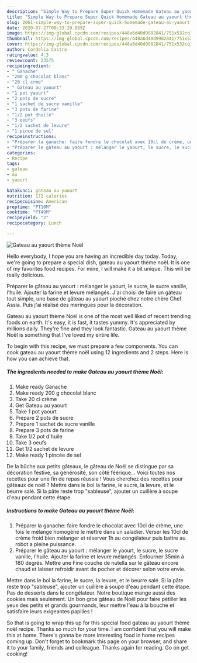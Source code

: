 ```yaml
---
description: "Simple Way to Prepare Super Quick Homemade Gateau au yaourt thème Noël"
title: "Simple Way to Prepare Super Quick Homemade Gateau au yaourt thème Noël"
slug: 2061-simple-way-to-prepare-super-quick-homemade-gateau-au-yaourt-theme-noel
date: 2020-07-27T00:33:29.889Z
image: https://img-global.cpcdn.com/recipes/448a6d40d9982841/751x532cq70/gateau-au-yaourt-theme-noel-photo-principale-de-la-recette.jpg
thumbnail: https://img-global.cpcdn.com/recipes/448a6d40d9982841/751x532cq70/gateau-au-yaourt-theme-noel-photo-principale-de-la-recette.jpg
cover: https://img-global.cpcdn.com/recipes/448a6d40d9982841/751x532cq70/gateau-au-yaourt-theme-noel-photo-principale-de-la-recette.jpg
author: Cordelia Castro
ratingvalue: 4.3
reviewcount: 23575
recipeingredient:
- " Ganache"
- "200 g chocolat blanc"
- "20 cl crme"
- " Gateau au yaourt"
- "1 pot yaourt"
- "2 pots de sucre"
- "1 sachet de sucre vanille"
- "3 pots de farine"
- "1/2 pot dhuile"
- "3 oeufs"
- "1/2 sachet de levure"
- "1 pince de sel"
recipeinstructions:
- "Préparer la ganache: faire fondre le chocolat avec 10cl de crème, une fois le mélange homogène le mettre dans un saladier. Verser les 10cl de crème froid bien mélanger et réserver 1h au congélateur puis battre au robot a pleine puissance."
- "Préparer le gâteau au yaourt : mélanger le yaourt, le sucre, le sucre vanille, l&#39;huile. Ajouter la farine et levure mélangés. Enfourner 35min à 180 degrés. Mettre une Fine couche de nutella sur le gâteau encore chaud et laisser refroidir avant de pocher et décorer selon votre envie."
categories:
- Recipe
tags:
- gateau
- au
- yaourt

katakunci: gateau au yaourt 
nutrition: 172 calories
recipecuisine: American
preptime: "PT10M"
cooktime: "PT49M"
recipeyield: "2"
recipecategory: Lunch

---
```



![Gateau au yaourt thème Noël](https://img-global.cpcdn.com/recipes/448a6d40d9982841/751x532cq70/gateau-au-yaourt-theme-noel-photo-principale-de-la-recette.jpg)

Hello everybody, I hope you are having an incredible day today. Today, we're going to prepare a special dish, gateau au yaourt thème noël. It is one of my favorites food recipes. For mine, I will make it a bit unique. This will be really delicious.

Préparer le gâteau au yaourt : mélanger le yaourt, le sucre, le sucre vanille, l&#39;huile. Ajouter la farine et levure mélangés. J&#39;ai choisi de faire un gâteau tout simple, une base de gâteau au yaourt pioché chez notre chère Chef Assia. Puis j&#39;ai réalisé des meringues pour la décoration.

Gateau au yaourt thème Noël is one of the most well liked of recent trending foods on earth. It's easy, it is fast, it tastes yummy. It's appreciated by millions daily. They're fine and they look fantastic. Gateau au yaourt thème Noël is something that I've loved my entire life.


To begin with this recipe, we must prepare a few components. You can cook gateau au yaourt thème noël using 12 ingredients and 2 steps. Here is how you can achieve that.

<!--inarticleads1-->

##### The ingredients needed to make Gateau au yaourt thème Noël:

1. Make ready  Ganache
1. Make ready 200 g chocolat blanc
1. Take 20 cl crème
1. Get  Gateau au yaourt
1. Take 1 pot yaourt
1. Prepare 2 pots de sucre
1. Prepare 1 sachet de sucre vanille
1. Prepare 3 pots de farine
1. Take 1/2 pot d&#39;huile
1. Take 3 oeufs
1. Get 1/2 sachet de levure
1. Make ready 1 pincée de sel


De la bûche aux petits gâteaux, le gâteau de Noël se distingue par sa décoration festive, sa générosité, son côté féérique… Voici toutes nos recettes pour une fin de repas réussie ! Vous cherchez des recettes pour gâteaux de noël ? Mettre dans le bol la farine, le sucre, la levure, et le beurre salé. Si la pâte reste trop &#34;sableuse&#34;, ajouter un cuillère à soupe d&#39;eau pendant cette étape. 

<!--inarticleads2-->

##### Instructions to make Gateau au yaourt thème Noël:

1. Préparer la ganache: faire fondre le chocolat avec 10cl de crème, une fois le mélange homogène le mettre dans un saladier. Verser les 10cl de crème froid bien mélanger et réserver 1h au congélateur puis battre au robot a pleine puissance.
1. Préparer le gâteau au yaourt : mélanger le yaourt, le sucre, le sucre vanille, l&#39;huile. Ajouter la farine et levure mélangés. Enfourner 35min à 180 degrés. Mettre une Fine couche de nutella sur le gâteau encore chaud et laisser refroidir avant de pocher et décorer selon votre envie.


Mettre dans le bol la farine, le sucre, la levure, et le beurre salé. Si la pâte reste trop &#34;sableuse&#34;, ajouter un cuillère à soupe d&#39;eau pendant cette étape. Pas de desserts dans le congélateur. Notre boutique mange aussi des cookies mais seulement. Un bon gros gâteau de Noël pour faire pétiller les yeux des petits et grands gourmands, leur mettre l&#39;eau à la bouche et satisfaire leurs exigeantes papilles ! 

So that is going to wrap this up for this special food gateau au yaourt thème noël recipe. Thanks so much for your time. I am confident that you will make this at home. There's gonna be more interesting food in home recipes coming up. Don't forget to bookmark this page on your browser, and share it to your family, friends and colleague. Thanks again for reading. Go on get cooking!
